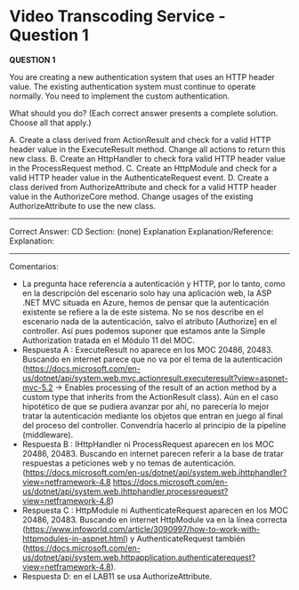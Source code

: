 # Video Transcoding Service - Question 1
**QUESTION 1**

You are creating a new authentication system that uses an HTTP header value.
The existing authentication system must continue to operate normally.
You need to implement the custom authentication.

What should you do? (Each correct answer presents a complete solution. Choose all that apply.)

A. Create a class derived from ActionResult and check for a valid HTTP header value in the ExecuteResult
method. Change all actions to return this new class.
B. Create an HttpHandler to check fora valid HTTP header value in the ProcessRequest method.
C. Create an HttpModule and check for a valid HTTP header value in the AuthenticateRequest event.
D. Create a class derived from AuthorizeAttribute and check for a valid HTTP header value in the
AuthorizeCore method. Change usages of the existing AuthorizeAttribute to use the new class.

------

Correct Answer: CD
Section: (none)
Explanation
Explanation/Reference:
Explanation:

------

Comentarios:

* La pregunta hace referencia a autenticación y HTTP, por lo tanto, como en la descripción del escenario solo hay una aplicación web, la ASP .NET MVC situada en Azure, hemos de pensar que la autenticación existente se refiere a la de este sistema. No se nos describe en el escenario nada de la autenticación, salvo el atributo [Authorize] en el controller. Así pues podemos suponer que estamos ante la Simple Authorization tratada en el Módulo 11 del MOC.
* Respuesta A : ExecuteResult no aparece en los MOC 20486, 20483. Buscando en internet parece que no  va por el tema de la autenticación (https://docs.microsoft.com/en-us/dotnet/api/system.web.mvc.actionresult.executeresult?view=aspnet-mvc-5.2  -> Enables processing of the result of an action method by a custom type that inherits from the ActionResult class). Aún en el caso hipotético de que se pudiera avanzar por ahí, no parecería lo mejor tratar la autenticación mediante los objetos que entran en juego al final del proceso del controller. Convendría hacerlo al principio de la pipeline (middleware).
* Respuesta B : IHttpHandler ni ProcessRequest aparecen en los MOC 20486, 20483. Buscando en internet parecen referir a la base de tratar respuestas a peticiones web y no temas de autenticación. (https://docs.microsoft.com/en-us/dotnet/api/system.web.ihttphandler?view=netframework-4.8   https://docs.microsoft.com/en-us/dotnet/api/system.web.ihttphandler.processrequest?view=netframework-4.8)
* Respuesta C : HttpModule ni AuthenticateRequest aparecen en los MOC 20486, 20483. Buscando en internet HttpModule va en la línea correcta (https://www.infoworld.com/article/3090997/how-to-work-with-httpmodules-in-aspnet.html) y AuthenticateRequest también (https://docs.microsoft.com/en-us/dotnet/api/system.web.httpapplication.authenticaterequest?view=netframework-4.8).
* Respuesta D: en el LAB11 se usa AuthorizeAttribute.

